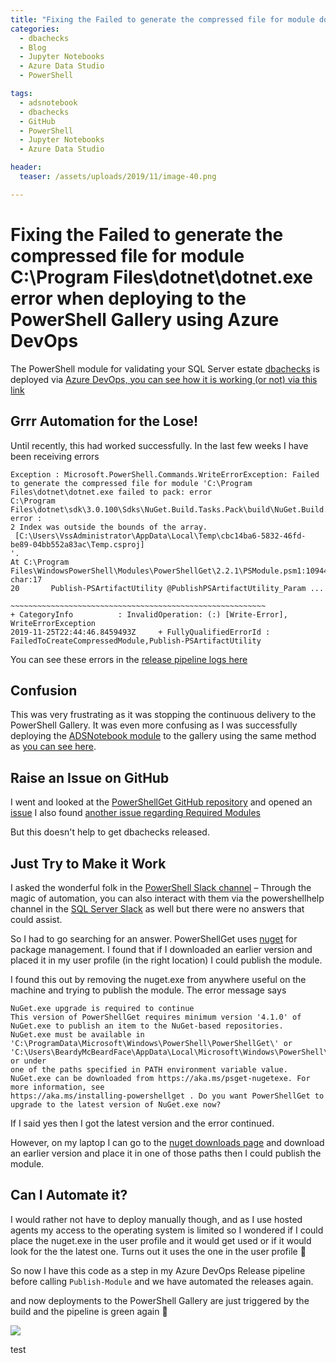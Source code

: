 ```yaml
---
title: "Fixing the Failed to generate the compressed file for module dotnet.exe error when deploying to the PowerShell Gallery using Azure DevOps"
categories:
  - dbachecks
  - Blog
  - Jupyter Notebooks
  - Azure Data Studio
  - PowerShell

tags:
  - adsnotebook
  - dbachecks
  - GitHub 
  - PowerShell
  - Jupyter Notebooks
  - Azure Data Studio

header:
  teaser: /assets/uploads/2019/11/image-40.png

---
```


# Fixing the Failed to generate the compressed file for module C:\Program Files\dotnet\dotnet.exe error when deploying to the PowerShell Gallery using Azure DevOps
The PowerShell module for validating your SQL Server estate [dbachecks](http://beard.media/dbachecks) is deployed via [Azure DevOps, you can see how it is working (or not) via this link](https://dev.azure.com/sqlcollaborative/dbachecks/_release?_a=releases&view=mine&definitionId=2)

Grrr Automation for the Lose!
-----------------------------

Until recently, this had worked successfully. In the last few weeks I have been receiving errors

    Exception : Microsoft.PowerShell.Commands.WriteErrorException: Failed to generate the compressed file for module 'C:\Program Files\dotnet\dotnet.exe failed to pack: error
    C:\Program Files\dotnet\sdk\3.0.100\Sdks\NuGet.Build.Tasks.Pack\build\NuGet.Build.Tasks.Pack.targets(198,5): error : 
    2 Index was outside the bounds of the array. 
     [C:\Users\VssAdministrator\AppData\Local\Temp\cbc14ba6-5832-46fd-be89-04bb552a83ac\Temp.csproj]
    '.
    At C:\Program Files\WindowsPowerShell\Modules\PowerShellGet\2.2.1\PSModule.psm1:10944 char:17
    20       Publish-PSArtifactUtility @PublishPSArtifactUtility_Param ...
                  ~~~~~~~~~~~~~~~~~~~~~~~~~~~~~~~~~~~~~~~~~~~~~~~~~~~~~~~~~
    + CategoryInfo          : InvalidOperation: (:) [Write-Error], WriteErrorException
    2019-11-25T22:44:46.8459493Z     + FullyQualifiedErrorId : FailedToCreateCompressedModule,Publish-PSArtifactUtility

You can see these errors in the [release pipeline logs here](https://dev.azure.com/sqlcollaborative/dbachecks/_apps/hub/ms.vss-releaseManagement-web.cd-release-progress?_a=release-environment-logs&releaseId=127&environmentId=127)

Confusion
---------

This was very frustrating as it was stopping the continuous delivery to the PowerShell Gallery. It was even more confusing as I was successfully deploying the [ADSNotebook module](http://beard.media/ADSNotebook) to the gallery using the same method as [you can see here](https://dev.azure.com/sqlcollaborative/ADSSQLNotebook/_build/results?buildId=541).

Raise an Issue on GitHub
------------------------

I went and looked at the [PowerShellGet GitHub repository](https://github.com/PowerShell/PowerShellGet/) and opened an [issue](https://github.com/PowerShell/PowerShellGet/issues/554) I also found [another issue regarding Required Modules](https://github.com/PowerShell/PowerShellGet/issues/551)

But this doesn't help to get dbachecks released.

Just Try to Make it Work
------------------------

I asked the wonderful folk in the [PowerShell Slack channel](http://powershell.slack.com) – Through the magic of automation, you can also interact with them via the powershellhelp channel in the [SQL Server Slack](http://beard.media/sqlslack) as well but there were no answers that could assist.

So I had to go searching for an answer. PowerShellGet uses [nuget](https://www.nuget.org/) for package management. I found that if I downloaded an earlier version and placed it in my user profile (in the right location) I could publish the module.

I found this out by removing the nuget.exe from anywhere useful on the machine and trying to publish the module. The error message says

    NuGet.exe upgrade is required to continue
    This version of PowerShellGet requires minimum version '4.1.0' of NuGet.exe to publish an item to the NuGet-based repositories. NuGet.exe must be available in 
    'C:\ProgramData\Microsoft\Windows\PowerShell\PowerShellGet\' or 'C:\Users\BeardyMcBeardFace\AppData\Local\Microsoft\Windows\PowerShell\PowerShellGet\', or under 
    one of the paths specified in PATH environment variable value. NuGet.exe can be downloaded from https://aka.ms/psget-nugetexe. For more information, see 
    https://aka.ms/installing-powershellget . Do you want PowerShellGet to upgrade to the latest version of NuGet.exe now?

If I said yes then I got the latest version and the error continued.

However, on my laptop I can go to the [nuget downloads page](https://www.nuget.org/downloads) and download an earlier version and place it in one of those paths then I could publish the module.

Can I Automate it?
------------------

I would rather not have to deploy manually though, and as I use hosted agents my access to the operating system is limited so I wondered if I could place the nuget.exe in the user profile and it would get used or if it would look for the the latest one. Turns out it uses the one in the user profile 🙂

So now I have this code as a step in my Azure DevOps Release pipeline before calling `Publish-Module` and we have automated the releases again.

<SCRIPT src="https://gist.github.com/SQLDBAWithABeard/5d36cd1401f1496f9b09ee3354a4d3d9.js"></SCRIPT>

and now deployments to the PowerShell Gallery are just triggered by the build and the pipeline is green again 🙂

[![](https://blog.robsewell.com/assets/uploads/2019/11/image-40.png)](https://dev.azure.com/sqlcollaborative/dbachecks/_releaseProgress?_a=release-environment-logs&releaseId=129&environmentId=129)

test